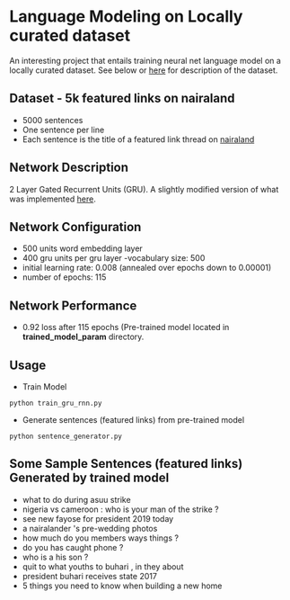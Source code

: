 # Language Modeling on Locally curated dataset
An interesting project that entails training neural net language model on a locally curated dataset. See below or [here](https://github.com/dlpbc/datasets/blob/master/README.md#nairaland-featured-links) for description of the dataset.

## Dataset - 5k featured links on nairaland
- 5000 sentences
- One sentence per line
- Each sentence is the title of a featured link thread on [nairaland](http://nairaland.com)

## Network Description
2 Layer Gated Recurrent Units (GRU). A slightly modified version of what was implemented [here](https://github.com/dennybritz/rnn-tutorial-gru-lstm). 

## Network Configuration
- 500 units word embedding layer  
- 400 gru units per gru layer
-vocabulary size: 500
- initial learning rate: 0.008 (annealed over epochs down to 0.00001)
- number of epochs: 115

## Network Performance
- 0.92 loss after 115 epochs (Pre-trained model located in **trained_model_param** directory.

## Usage
- Train Model
```
python train_gru_rnn.py
```

- Generate sentences (featured links) from pre-trained model
```
python sentence_generator.py
```

## Some Sample Sentences (featured links) Generated by trained model
- what to do during asuu strike
- nigeria vs cameroon : who is your man of the strike ?
- see new fayose for president 2019 today
- a nairalander 's pre-wedding photos
- how much do you members ways things ?
- do you has caught phone ?
- who is a his son ?
- quit to what youths to buhari , in they about
- president buhari receives state 2017
- 5 things you need to know when building a new home
